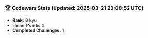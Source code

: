 ### 🏆 Codewars Stats (Updated: 2025-03-21 20:08:52 UTC)

- **Rank:** 8 kyu
- **Honor Points:** 3
- **Completed Challenges:** 1
